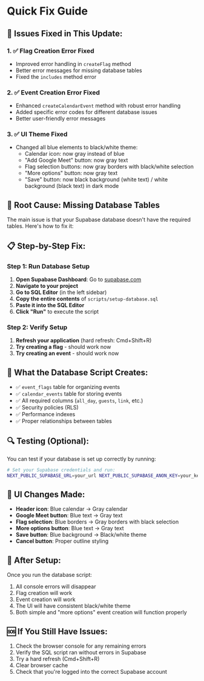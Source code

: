 # Quick Fix Guide

## 🔧 Issues Fixed in This Update:

### 1. ✅ **Flag Creation Error Fixed**
- Improved error handling in `createFlag` method
- Better error messages for missing database tables
- Fixed the `includes` method error

### 2. ✅ **Event Creation Error Fixed**  
- Enhanced `createCalendarEvent` method with robust error handling
- Added specific error codes for different database issues
- Better user-friendly error messages

### 3. ✅ **UI Theme Fixed**
- Changed all blue elements to black/white theme:
  - Calendar icon: now gray instead of blue
  - "Add Google Meet" button: now gray text
  - Flag selection buttons: now gray borders with black/white selection
  - "More options" button: now gray text
  - "Save" button: now black background (white text) / white background (black text) in dark mode

## 🚨 **Root Cause: Missing Database Tables**

The main issue is that your Supabase database doesn't have the required tables. Here's how to fix it:

## 📋 **Step-by-Step Fix:**

### Step 1: Run Database Setup
1. **Open Supabase Dashboard**: Go to [supabase.com](https://supabase.com)
2. **Navigate to your project**
3. **Go to SQL Editor** (in the left sidebar)
4. **Copy the entire contents** of `scripts/setup-database.sql`
5. **Paste it into the SQL Editor**
6. **Click "Run"** to execute the script

### Step 2: Verify Setup
1. **Refresh your application** (hard refresh: Cmd+Shift+R)
2. **Try creating a flag** - should work now
3. **Try creating an event** - should work now

## 🎯 **What the Database Script Creates:**

- ✅ `event_flags` table for organizing events
- ✅ `calendar_events` table for storing events  
- ✅ All required columns (`all_day`, `guests`, `link`, etc.)
- ✅ Security policies (RLS)
- ✅ Performance indexes
- ✅ Proper relationships between tables

## 🔍 **Testing (Optional):**

You can test if your database is set up correctly by running:
```bash
# Set your Supabase credentials and run:
NEXT_PUBLIC_SUPABASE_URL=your_url NEXT_PUBLIC_SUPABASE_ANON_KEY=your_key node scripts/test-database.js
```

## 🎨 **UI Changes Made:**

- **Header icon**: Blue calendar → Gray calendar
- **Google Meet button**: Blue text → Gray text  
- **Flag selection**: Blue borders → Gray borders with black selection
- **More options button**: Blue text → Gray text
- **Save button**: Blue background → Black/white theme
- **Cancel button**: Proper outline styling

## 📱 **After Setup:**

Once you run the database script:
1. All console errors will disappear
2. Flag creation will work
3. Event creation will work
4. The UI will have consistent black/white theme
5. Both simple and "more options" event creation will function properly

## 🆘 **If You Still Have Issues:**

1. Check the browser console for any remaining errors
2. Verify the SQL script ran without errors in Supabase
3. Try a hard refresh (Cmd+Shift+R)
4. Clear browser cache
5. Check that you're logged into the correct Supabase account 